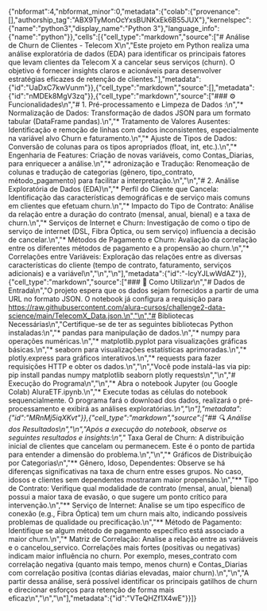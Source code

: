 {"nbformat":4,"nbformat_minor":0,"metadata":{"colab":{"provenance":[],"authorship_tag":"ABX9TyMonOcYxsBUNKxEk6B55JUX"},"kernelspec":{"name":"python3","display_name":"Python 3"},"language_info":{"name":"python"}},"cells":[{"cell_type":"markdown","source":["# Análise de Churn de Clientes - Telecom X\n","Este projeto em Python realiza uma análise exploratória de dados (EDA) para identificar os principais fatores que levam clientes da Telecom X a cancelar seus serviços (churn). O objetivo é fornecer insights claros e acionáveis para desenvolver estratégias eficazes de retenção de clientes."],"metadata":{"id":"UaDxC7kwVunm"}},{"cell_type":"markdown","source":[],"metadata":{"id":"nMDEk8MgV3zq"}},{"cell_type":"markdown","source":["### ⚙️ Funcionalidades\n","# 1. Pré-processamento e Limpeza de Dados :\n","* Normalização de Dados: Transformação de dados JSON para um formato tabular (DataFrame pandas).\n","* Tratamento de Valores Ausentes: Identificação e remoção de linhas com dados inconsistentes, especialmente na variável alvo Churn e faturamento.\n","* Ajuste de Tipos de Dados: Conversão de colunas para os tipos apropriados (float, int, etc.).\n","* Engenharia de Features: Criação de novas variáveis, como Contas_Diarias, para enriquecer a análise.\n","* adronização e Tradução: Renomeação de colunas e tradução de categorias (gênero, tipo_contrato, método_pagamento) para facilitar a interpretação.\n","\n","# 2. Análise Exploratória de Dados (EDA)\n","* Perfil do Cliente que Cancela: Identificação das características demográficas e de serviço mais comuns em clientes que efetuam churn.\n","* Impacto do Tipo de Contrato: Análise da relação entre a duração do contrato (mensal, anual, bienal) e a taxa de churn.\n","* Serviços de Internet e Churn: Investigação de como o tipo de serviço de internet (DSL, Fibra Óptica, ou sem serviço) influencia a decisão de cancelar.\n","* Métodos de Pagamento e Churn: Avaliação da correlação entre os diferentes métodos de pagamento e a propensão ao churn.\n","* Correlações entre Variáveis: Exploração das relações entre as diversas características do cliente (tempo de contrato, faturamento, serviços adicionais) e a variável\n","\n","\n"],"metadata":{"id":"-lcyYJLwWdAZ"}},{"cell_type":"markdown","source":["### 🚀 Como Utilizar\n","# Dados de Entrada\n","O projeto espera que os dados sejam fornecidos a partir de uma URL no formato JSON. O notebook já configura a requisição para https://raw.githubusercontent.com/alura-cursos/challenge2-data-science/main/TelecomX_Data.json.\n","\n","# Bibliotecas Necessárias\n","Certifique-se de ter as seguintes bibliotecas Python instaladas:\n","* pandas para manipulação de dados.\n","* numpy para operações numéricas.\n","* matplotlib.pyplot para visualizações gráficas básicas.\n","* seaborn para visualizações estatísticas aprimoradas.\n","* plotly.express para gráficos interativos.\n","* requests para fazer requisições HTTP e obter os dados.\n","\n","Você pode instalá-las via pip:  pip install pandas numpy matplotlib seaborn plotly requests\n","\n","# Execução do Programa\n","\n","* Abra o notebook Jupyter (ou Google Colab) AluraETF.ipynb.\n","* Execute todas as células do notebook sequencialmente. O programa fará o download dos dados, realizará o pré-processamento e exibirá as análises exploratórias.*\n","\n"],"metadata":{"id":"MRnMj5iqXKvt"}},{"cell_type":"markdown","source":["## 🔍 Análise dos Resultados\n","\n","Após a execução do notebook, observe os seguintes resultados e insights:\n","* Taxa Geral de Churn: A distribuição inicial de clientes que cancelam ou permanecem. Este é o ponto de partida para entender a dimensão do problema.\n","\n","* Gráficos de Distribuição por Categorias\n","** Gênero, Idoso, Dependentes: Observe se há diferenças significativas na taxa de churn entre esses grupos. No caso, idosos e clientes sem dependentes mostraram maior propensão.\n","** Tipo de Contrato: Verifique qual modalidade de contrato (mensal, anual, bienal) possui a maior taxa de evasão, o que sugere um ponto crítico para intervenção.\n","** Serviço de Internet: Analise se um tipo específico de conexão (e.g., Fibra Óptica) tem um churn mais alto, indicando possíveis problemas de qualidade ou precificação.\n","** Método de Pagamento: Identifique se algum método de pagamento específico está associado a maior churn.\n","* Matriz de Correlação: Analise a relação entre as variáveis e o cancelou_servico. Correlações mais fortes (positivas ou negativas) indicam maior influência no churn. Por exemplo, meses_contrato com correlação negativa (quanto mais tempo, menos churn) e Contas_Diarias com correlação positiva (contas diárias elevadas, maior churn).\n","\n","A partir dessa análise, será possível identificar os principais gatilhos de churn e direcionar esforços para retenção de forma mais eficaz\n","\n","\n"],"metadata":{"id":"VTeQHZf1X4wE"}}]}